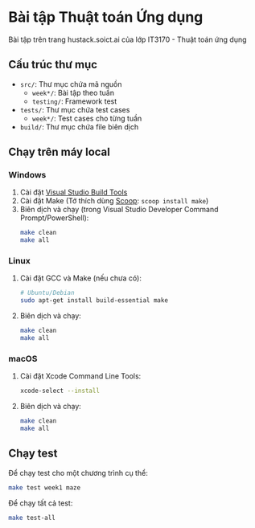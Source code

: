 # Bài tập Thuật toán Ứng dụng
Bài tập trên trang hustack.soict.ai của lớp IT3170 - Thuật toán ứng dụng

## Cấu trúc thư mục

- `src/`: Thư mục chứa mã nguồn
  - `week*/`: Bài tập theo tuần
  - `testing/`: Framework test
- `tests/`: Thư mục chứa test cases
  - `week*/`: Test cases cho từng tuần
- `build/`: Thư mục chứa file biên dịch

## Chạy trên máy local
### Windows
1. Cài đặt [Visual Studio Build Tools](https://visualstudio.microsoft.com/downloads/?q=build+tools)
2. Cài đặt Make (Tớ thích dùng [Scoop](https://github.com/ScoopInstaller/Scoop): `scoop install make`)
3. Biên dịch và chạy (trong Visual Studio Developer Command Prompt/PowerShell):
   ```bash
   make clean
   make all
   ```
### Linux
1. Cài đặt GCC và Make (nếu chưa có):
   ```bash
   # Ubuntu/Debian
   sudo apt-get install build-essential make
   ```
2. Biên dịch và chạy:
   ```bash
   make clean
   make all
   ```
### macOS
1. Cài đặt Xcode Command Line Tools:
   ```bash
   xcode-select --install
   ```
2. Biên dịch và chạy:
   ```bash
   make clean
   make all
   ```
## Chạy test

Để chạy test cho một chương trình cụ thể:
```bash
make test week1 maze
```

Để chạy tất cả test:
```bash
make test-all
```